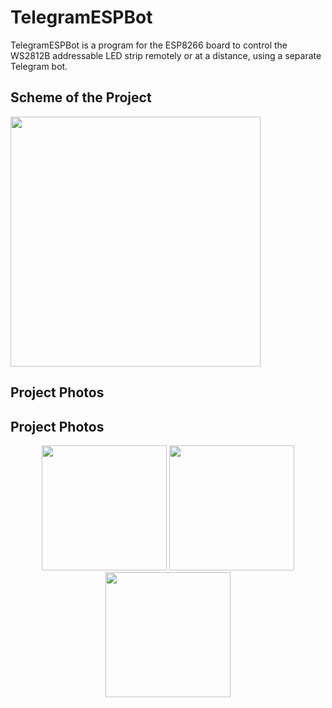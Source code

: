 # TelegramESPBot

TelegramESPBot is a program for the ESP8266 board to control the WS2812B addressable LED strip remotely or at a distance, using a separate Telegram bot.

## Scheme of the Project


<img src="https://github.com/VlaVi21/TelegramESPBot/assets/87720270/aae3bf1a-3d1c-4be6-904c-8865da905c61" width="400">

## Project Photos

## Project Photos

<div align="center">
  
<img src="https://github.com/VlaVi21/TelegramESPBot/assets/87720270/36da71d5-d1f6-4b31-bd5e-d842ce329bae" width="200">

<img src="https://github.com/VlaVi21/TelegramESPBot/assets/87720270/b2fad63d-f7b0-43a5-8bd0-c053820e2dfb" width="200">

<img src="https://github.com/VlaVi21/TelegramESPBot/assets/87720270/72388340-fca6-4a4b-bb7d-e4f88bda7119" width="200">
</div>



